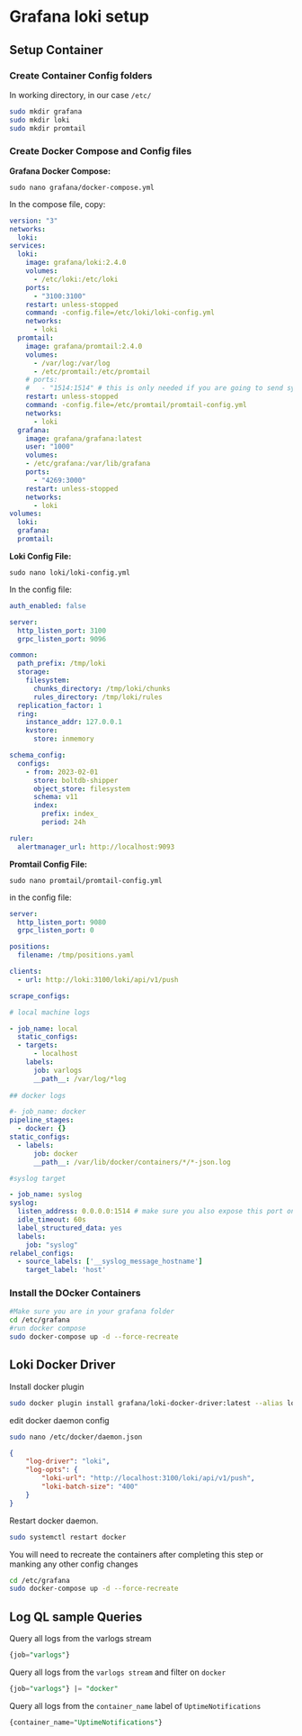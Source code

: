 # Grafana loki setup

## Setup Container


### Create Container Config folders
In working directory, in our case ``/etc/``

```bash
sudo mkdir grafana
sudo mkdir loki
sudo mkdir promtail
```
### Create Docker Compose and Config files

**Grafana Docker Compose:**

``sudo nano grafana/docker-compose.yml``

In the compose file, copy: 
```yml
version: "3"
networks:
  loki:
services:
  loki:
    image: grafana/loki:2.4.0
    volumes:
      - /etc/loki:/etc/loki
    ports:
      - "3100:3100"
    restart: unless-stopped
    command: -config.file=/etc/loki/loki-config.yml
    networks:
      - loki
  promtail:
    image: grafana/promtail:2.4.0
    volumes:
      - /var/log:/var/log
      - /etc/promtail:/etc/promtail
    # ports:
    #   - "1514:1514" # this is only needed if you are going to send syslogs
    restart: unless-stopped
    command: -config.file=/etc/promtail/promtail-config.yml
    networks:
      - loki
  grafana:
    image: grafana/grafana:latest
    user: "1000"
    volumes:
    - /etc/grafana:/var/lib/grafana
    ports:
      - "4269:3000"
    restart: unless-stopped
    networks:
      - loki
volumes:
  loki:
  grafana:
  promtail:
```
**Loki Config File:**

``sudo nano loki/loki-config.yml``

In the config file:
```yml
auth_enabled: false

server:
  http_listen_port: 3100
  grpc_listen_port: 9096

common:
  path_prefix: /tmp/loki
  storage:
    filesystem:
      chunks_directory: /tmp/loki/chunks
      rules_directory: /tmp/loki/rules
  replication_factor: 1
  ring:
    instance_addr: 127.0.0.1
    kvstore:
      store: inmemory

schema_config:
  configs:
    - from: 2023-02-01
      store: boltdb-shipper
      object_store: filesystem
      schema: v11
      index:
        prefix: index_
        period: 24h

ruler:
  alertmanager_url: http://localhost:9093
```
**Promtail Config File:**

``sudo nano promtail/promtail-config.yml``

in the config file:
```yml
server:
  http_listen_port: 9080
  grpc_listen_port: 0

positions:
  filename: /tmp/positions.yaml

clients:
  - url: http://loki:3100/loki/api/v1/push

scrape_configs:

# local machine logs

- job_name: local
  static_configs:
  - targets:
      - localhost
    labels:
      job: varlogs
      __path__: /var/log/*log
  
## docker logs

#- job_name: docker 
pipeline_stages:
  - docker: {}
static_configs:
  - labels:
      job: docker
      __path__: /var/lib/docker/containers/*/*-json.log

#syslog target

- job_name: syslog
syslog:
  listen_address: 0.0.0.0:1514 # make sure you also expose this port on the container
  idle_timeout: 60s
  label_structured_data: yes
  labels:
    job: "syslog"
relabel_configs:
  - source_labels: ['__syslog_message_hostname']
    target_label: 'host'
```
### Install the DOcker Containers

```bash
#Make sure you are in your grafana folder
cd /etc/grafana
#run docker compose
sudo docker-compose up -d --force-recreate
```

## Loki Docker Driver
Install docker plugin
```bash
sudo docker plugin install grafana/loki-docker-driver:latest --alias loki --grant-all-permissions
```
edit docker daemon config
```bash
sudo nano /etc/docker/daemon.json
```
```json
{
    "log-driver": "loki",
    "log-opts": {
        "loki-url": "http://localhost:3100/loki/api/v1/push",
        "loki-batch-size": "400"
    }
}
```
Restart docker daemon.
```bash
sudo systemctl restart docker
```
You will need to recreate the containers after completing this step or manking any other config changes
```bash
cd /etc/grafana
sudo docker-compose up -d --force-recreate
```

## Log QL sample Queries
Query all logs from the varlogs stream
```Sql
{job="varlogs"}
```
Query all logs from the ``varlogs stream`` and filter on ``docker``

```Sql
{job="varlogs"} |= "docker"
```
Query all logs from the ``container_name`` label of ``UptimeNotifications``
```Sql
{container_name="UptimeNotifications"}
```